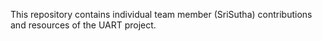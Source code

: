This repository contains individual team member (SriSutha) contributions and resources of the UART project.